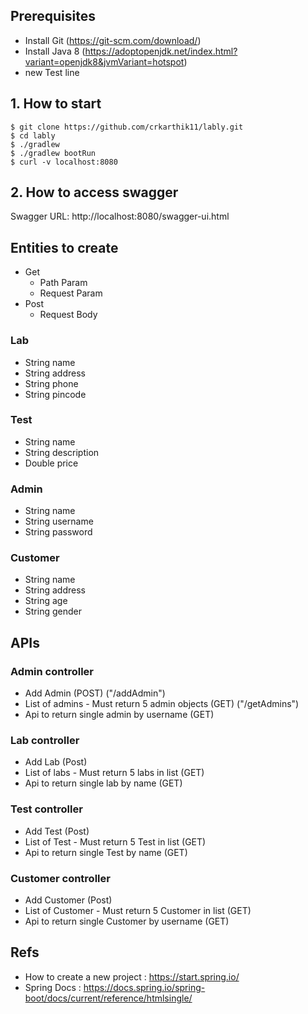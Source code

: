 ## Prerequisites
- Install Git (https://git-scm.com/download/)
- Install Java 8 (https://adoptopenjdk.net/index.html?variant=openjdk8&jvmVariant=hotspot)
- new Test line 

## 1. How to start
```
$ git clone https://github.com/crkarthik11/lably.git
$ cd lably
$ ./gradlew
$ ./gradlew bootRun
$ curl -v localhost:8080
```
## 2. How to access swagger

Swagger URL: http://localhost:8080/swagger-ui.html


## Entities to create

- Get
    - Path Param
    - Request Param
- Post
    - Request Body

### Lab
 - String name
 - String address
 - String phone
 - String pincode

 ### Test
 - String name
 - String description
 - Double price


### Admin
 - String name
 - String username
 - String password
 
### Customer
 - String name
 - String address
 - String age
 - String gender


## APIs 

### Admin controller
 - Add Admin (POST) ("/addAdmin")
 - List of admins - Must return 5 admin objects (GET) ("/getAdmins")
 - Api to return single admin by username (GET)

### Lab controller
 - Add Lab (Post)
 - List of labs - Must return 5 labs in list (GET)
 - Api to return single lab by name (GET)


### Test controller
 - Add Test (Post)
 - List of Test - Must return 5 Test in list (GET)
 - Api to return single Test by name (GET)


 ### Customer controller
 - Add Customer (Post)
 - List of Customer - Must return 5 Customer in list (GET)
 - Api to return single Customer by username (GET)

## Refs
 - How to create a new project : https://start.spring.io/
 - Spring Docs :  https://docs.spring.io/spring-boot/docs/current/reference/htmlsingle/

 
